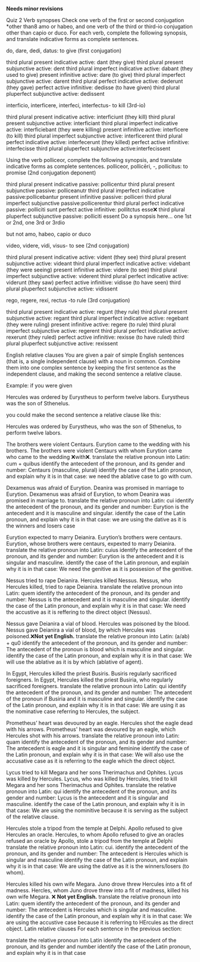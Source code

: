 **Needs minor revisions**

Quiz 2
Verb synopses
Check one verb of the first or second conjugation *other than8 amo or habeo, and one verb of the third or third-io conjugation other than capio or duco. For each verb, complete the following synopsis, and translate indicative forms as complete sentences.

do, dare, dedi, datus: to give (first conjugation)

third plural present indicative active: dant (they give)
third plural present subjunctive active: dent 
third plural imperfect indicative active: dabant (they used to give)
present infinitive active: dare (to give)
third plural imperfect subjunctive active: darent 
third plural perfect indicative active: dederunt (they gave)
perfect active infinitive: dedisse (to have given)
third plural pluperfect subjunctive active: dedissent 

interficio, interficere, interfeci, interfectus- to kill (3rd-io)

third plural present indicative active: interficiunt (they kill)
third plural present subjunctive active: interficiant
third plural imperfect indicative active: interficiebant (they were killing)
present infinitive active: interficere (to kill)
third plural imperfect subjunctive active: interficerent
third plural perfect indicative active: interfecerunt (they killed)
perfect active infinitive: interfecisse
third plural pluperfect subjunctive active:interfecissent 

Using the verb polliceor, complete the following synopsis, and translate indicative forms as complete sentences.
polliceor, pollicēri, -, pollicitus: to promise (2nd conjugation deponent)

third plural present indicative passive: pollicentur
third plural present subjunctive passive: polliceanutr
third plural imperfect indicative passive:pollicebantur
present infinitive passive: polliceri
third plural imperfect subjunctive passive:pollicerentur
third plural perfect indicative passive: polliciti sunt
perfect active infinitive: pollitctus esse❌
third plural pluperfect subjunctive passive: polliciti essent
Do a synopsis here… one 1st or 2nd, one 3rd or 3rdio

but not amo, habeo, capio or duco

video, videre, vidi, visus- to see (2nd conjugation)

third plural present indicative active: vident (they see)
third plural present subjunctive active: videant
third plural imperfect indicative active: videbant (they were seeing)
present infinitive active: videre (to see)
third plural imperfect subjunctive active: viderent
third plural perfect indicative active: viderunt (they saw)
perfect active infinitive: vidisse (to have seen)
third plural pluperfect subjunctive active: vidissent

rego, regere, rexi, rectus -to rule (3rd conjugation)

third plural present indicative active: regunt (they rule)
third plural present subjunctive active: regant 
third plural imperfect indicative active: regebant (they were ruling)
present infinitive active: regere (to rule)
third plural imperfect subjunctive active: regerent
third plural perfect indicative active: rexerunt (they ruled)
perfect active infinitive: rexisse (to have ruled)
third plural pluperfect subjunctive active: rexissent


English relative clauses
You are given a pair of simple English sentences (that is, a single independent clause) with a noun in common. Combine them into one complex sentence by keeping the first sentence as the independent clause, and making the second sentence a relative clause.

Example: if you were given

Hercules was ordered by Eurystheus to perform twelve labors. Eurystheus was the son of Sthenelus.

you could make the second sentence a relative clause like this:

Hercules was ordered by Eurystheus, who was the son of Sthenelus, to perform twelve labors.

The brothers were violent Centaurs. Eurytion came to the wedding with his brothers.
The brothers were violent Centaurs with whom Eurytion came who came to the wedding ❌with❌. 
translate the relative pronoun into Latin: cum + quibus 
identify the antecedent of the pronoun, and its gender and number: Centaurs (masculine, plural)
identify the case of the Latin pronoun, and explain why it is in that case: we need the ablative case to go with cum. 


Dexamenus was afraid of Eurytion. Deanira was promised in marriage to Eurytion.
Dexamenus was afraid of Eurytion, to whom Deanira was promised in marriage to. 
translate the relative pronoun into Latin: cui
identify the antecedent of the pronoun, and its gender and number: Eurytion is the antecedent and it is masculine and singular. 
identify the case of the Latin pronoun, and explain why it is in that case: we are using the dative as it is the winners and losers case


Eurytion expected to marry Deianira. Eurytion’s brothers were centaurs.
Eurytion, whose brothers were centaurs, expexted to marry Deianira. 
translate the relative pronoun into Latin: cuius
identify the antecedent of the pronoun, and its gender and number: Eurytion is the antecedent and it is singular and masculine. 
identify the case of the Latin pronoun, and explain why it is in that case: We need the genitive as it is possesion of the genitive. 


Nessus tried to rape Deianira. Hercules killed Nessus.
Nessus, who Hercules killed, tried to rape Deianira. 
translate the relative pronoun into Latin: quem
identify the antecedent of the pronoun, and its gender and number: Nessus is the antecedent and it is masculine and singular. 
identify the case of the Latin pronoun, and explain why it is in that case: We need the accustive as it is reffering to the direct object (Nessus). 

Nessus gave Deianira a vial of blood. Hercules was poisoned by the blood.
Nessus gave Deianira a vial of blood, by which Hercules was poisoned.❌**Not yet English.** 
translate the relative pronoun into Latin: (a/ab) + qu0
identify the antecedent of the pronoun, and its gender and number: The antecedent of the pronoun is blood which is masculine and singular. 
identify the case of the Latin pronoun, and explain why it is in that case: We will use the ablative as it is by which (ablative of agent). 


In Egypt, Hercules killed the priest Busiris. Busiris regularly sacrificed foreigners.
In Egypt, Hercules killed the priest Busiria, who regularly sacrificed foreigners. 
translate the relative pronoun into Latin: qui
identify the antecedent of the pronoun, and its gender and number: The antecedent of the pronoun if Busiria and it is masculine and singular. 
identify the case of the Latin pronoun, and explain why it is in that case: We are using it as the nominative case referring to Hercules, the subject. 


Prometheus’ heart was devoured by an eagle. Hercules shot the eagle dead with his arrows.
Prometheus' heart was devoured by an eagle, which Hercules shot with his arrows. 
translate the relative pronoun into Latin: quam
identify the antecedent of the pronoun, and its gender and number: The antecedent is eagle and it is singular and feminine
identify the case of the Latin pronoun, and explain why it is in that case: We will also use the accusative case as it is referring to the eagle which the direct object. 


Lycus tried to kill Megara and her sons Therimachus and Ophites. Lycus was killed by Hercules.
Lycus, who was killed by Hercules, tried to kill Megara and her sons Therimachus and Ophites. 
translate the relative pronoun into Latin: qui 
identify the antecedent of the pronoun, and its gender and number: Lycus is the antecedent and it is singular and masculine.
identify the case of the Latin pronoun, and explain why it is in that case: We are using the nominitive because it is serving as the subject of the relative clause. 


Hercules stole a tripod from the temple at Delphi. Apollo refused to give Hercules an oracle.
Hercules, to whom Apollo refused to give an oracles refused an oracle by Apollo, stole a tripod from the temple at Delphi
translate the relative pronoun into Latin: cui. 
identify the antecedent of the pronoun, and its gender and number: The antecedent is Hercules which is singular and masculine
identify the case of the Latin pronoun, and explain why it is in that case: We are using the dative as it is the winners/losers (to whom). 


Hercules killed his own wife Megara. Juno drove threw Hercules into a fit of madness.
Hercles, whom Juno drove threw into a fit of madness, killed his own wife Megara. ❌ **Not yet English.**
translate the relative pronoun into Latin: quem 
identify the antecedent of the pronoun, and its gender and number: The antecedent is Hercules which is singular and masculine. 
identify the case of the Latin pronoun, and explain why it is in that case: We are using the accustive case because it is referring to HErcules as the direct object. 
Latin relative clauses
For each sentence in the previous section:

translate the relative pronoun into Latin
identify the antecedent of the pronoun, and its gender and number
identify the case of the Latin pronoun, and explain why it is in that case
